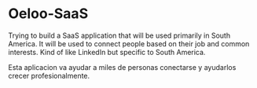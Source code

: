 # Oeloo-SaaS
Trying to build a SaaS application that will be used primarily in South America. It will be used to connect people based on their job and common interests. Kind of like LinkedIn but specific to South America. 

Esta aplicacion va ayudar a miles de personas conectarse y ayudarlos crecer profesionalmente.
